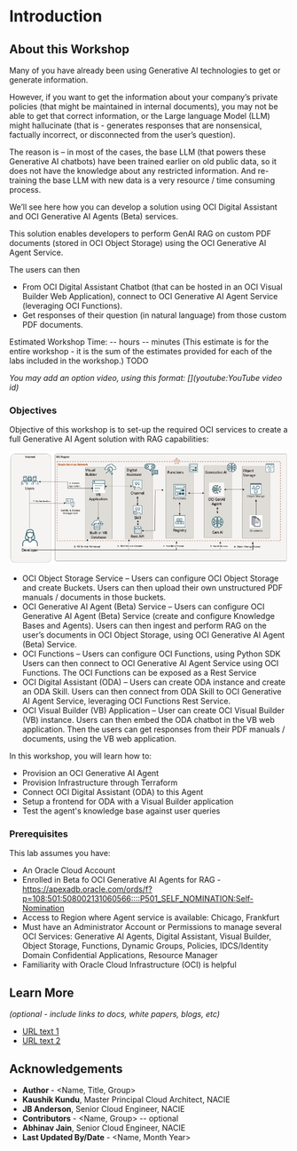 # Introduction

## About this Workshop

Many of you have already been using Generative AI technologies to get or generate information. 

However, if you want to get the information about your company’s private policies (that might be maintained in internal documents), you may not be able to get that correct information, or the Large language Model (LLM) might hallucinate (that is - generates responses that are nonsensical, factually incorrect, or disconnected from the user’s question).

The reason is – in most of the cases, the base LLM (that powers these Generative AI chatbots) have been trained earlier on old public data, so it does not have the knowledge about any restricted information. And re-training the base LLM with new data is a very resource / time consuming process.

We’ll see here how you can develop a solution using OCI Digital Assistant and OCI Generative AI Agents (Beta) services.

This solution enables developers to perform GenAI RAG on custom PDF documents (stored in OCI Object Storage) using the OCI Generative AI Agent Service. 

The users can then
- From OCI Digital Assistant Chatbot (that can be hosted in an OCI Visual Builder Web Application), connect to OCI Generative AI Agent Service (leveraging OCI Functions).
- Get responses of their question (in natural language) from those custom PDF documents.


Estimated Workshop Time: -- hours -- minutes (This estimate is for the entire workshop - it is the sum of the estimates provided for each of the labs included in the workshop.) TODO

*You may add an option video, using this format: [](youtube:YouTube video id)*

  [](youtube:zNKxJjkq0Pw)

### Objectives

Objective of this workshop is to set-up the required OCI services to create a full Generative AI Agent solution with RAG capabilities:

![Architecture Diagram](images/architecture.png)

* OCI Object Storage Service – Users can configure OCI Object Storage and create Buckets.
Users can then upload their own unstructured PDF manuals / documents in those buckets.
* OCI Generative AI Agent (Beta) Service – Users can configure OCI Generative AI Agent (Beta) Service (create and configure Knowledge Bases and Agents).
Users can then ingest and perform RAG on the user’s documents in OCI Object Storage, using OCI Generative AI Agent (Beta) Service.
* OCI Functions – Users can configure OCI Functions, using Python SDK
Users can then connect to OCI Generative AI Agent Service using OCI Functions. The OCI Functions can be exposed as a Rest Service
* OCI Digital Assistant (ODA) – Users can create ODA instance and create an ODA Skill.
Users can then connect from ODA Skill to OCI Generative AI Agent Service, leveraging OCI Functions Rest Service.
* OCI Visual Builder (VB) Application – User can create OCI Visual Builder (VB) instance.
Users can then embed the ODA chatbot in the VB web application. Then the users can get responses from their PDF manuals / documents, using the VB web  application.

In this workshop, you will learn how to:
* Provision an OCI Generative AI Agent
* Provision Infrastructure through Terraform
* Connect OCI Digital Assistant (ODA) to this Agent
* Setup a frontend for ODA with a Visual Builder application
* Test the agent's knowledge base against user queries

### Prerequisites

This lab assumes you have:
* An Oracle Cloud Account
* Enrolled in Beta fo OCI Generative AI Agents for RAG - https://apexadb.oracle.com/ords/f?p=108:501:508002131060566::::P501_SELF_NOMINATION:Self-Nomination
* Access to Region where Agent service is available: Chicago, Frankfurt
* Must have an Administrator Account or Permissions to manage several OCI Services: Generative AI Agents, Digital Assistant, Visual Builder, Object Storage, Functions, Dynamic Groups, Policies, IDCS/Identity Domain Confidential Applications, Resource Manager
* Familiarity with Oracle Cloud Infrastructure (OCI) is helpful



## Learn More

*(optional - include links to docs, white papers, blogs, etc)*

* [URL text 1](http://docs.oracle.com)
* [URL text 2](http://docs.oracle.com)

## Acknowledgements
* **Author** - <Name, Title, Group>
* **Kaushik Kundu**, Master Principal Cloud Architect, NACIE
* **JB Anderson**, Senior Cloud Engineer, NACIE
* **Contributors** -  <Name, Group> -- optional
* **Abhinav Jain**, Senior Cloud Engineer, NACIE
* **Last Updated By/Date** - <Name, Month Year>

